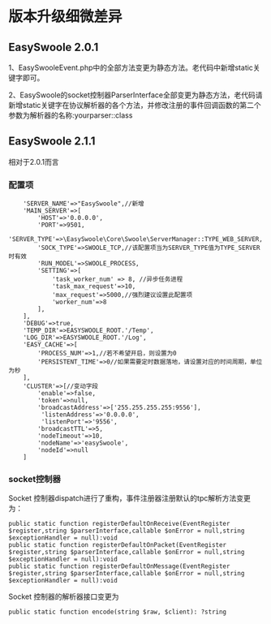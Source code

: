 # 版本升级细微差异


## EasySwoole 2.0.1


1、EasySwooleEvent.php中的全部方法变更为静态方法。老代码中新增static关键字即可。

2、EasySwoole的socket控制器ParserInterface全部变更为静态方法，老代码请新增static关键字在协议解析器的各个方法，并修改注册的事件回调函数的第二个参数为解析器的名称:yourparser::class

## EasySwoole 2.1.1

相对于2.0.1而言

### 配置项
```
    'SERVER_NAME'=>"EasySwoole",//新增
    'MAIN_SERVER'=>[
        'HOST'=>'0.0.0.0',
        'PORT'=>9501,
        'SERVER_TYPE'=>\EasySwoole\Core\Swoole\ServerManager::TYPE_WEB_SERVER,
        'SOCK_TYPE'=>SWOOLE_TCP,//该配置项当为SERVER_TYPE值为TYPE_SERVER时有效
        'RUN_MODEL'=>SWOOLE_PROCESS,
        'SETTING'=>[
            'task_worker_num' => 8, //异步任务进程
            'task_max_request'=>10,
            'max_request'=>5000,//强烈建议设置此配置项
            'worker_num'=>8
        ],
    ],
    'DEBUG'=>true,
    'TEMP_DIR'=>EASYSWOOLE_ROOT.'/Temp',
    'LOG_DIR'=>EASYSWOOLE_ROOT.'/Log',
    'EASY_CACHE'=>[
        'PROCESS_NUM'=>1,//若不希望开启，则设置为0
        'PERSISTENT_TIME'=>0//如果需要定时数据落地，请设置对应的时间周期，单位为秒
    ],
    'CLUSTER'=>[//变动字段
        'enable'=>false,
        'token'=>null,
        'broadcastAddress'=>['255.255.255.255:9556'],
         'listenAddress'=>'0.0.0.0',
         'listenPort'=>'9556',
        'broadcastTTL'=>5,
        'nodeTimeout'=>10,
        'nodeName'=>'easySwoole',
        'nodeId'=>null
    ]
```
### socket控制器
Socket 控制器dispatch进行了重构，事件注册器注册默认的tpc解析方法变更为：
```
public static function registerDefaultOnReceive(EventRegister $register,string $parserInterface,callable $onError = null,string $exceptionHandler = null):void
public static function registerDefaultOnPacket(EventRegister $register,string $parserInterface,callable $onError = null,string $exceptionHandler = null):void
public static function registerDefaultOnMessage(EventRegister $register,string $parserInterface,callable $onError = null,string $exceptionHandler = null):void
```
Socket 控制器的解析器接口变更为
```
public static function encode(string $raw, $client): ?string
```


